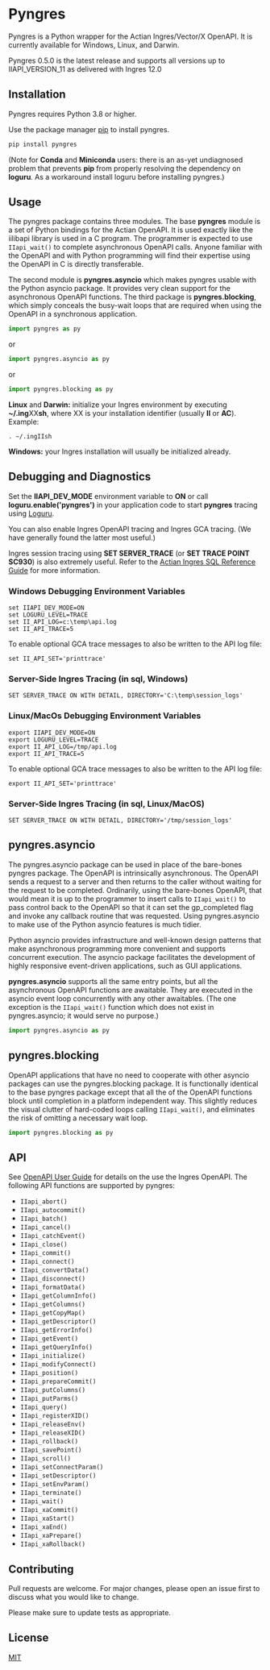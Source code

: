 # Pyngres

Pyngres is a Python wrapper for the Actian Ingres/Vector/X OpenAPI. It is
currently available for Windows, Linux, and Darwin. 

Pyngres 0.5.0 is the
latest release and supports all versions up to IIAPI_VERSION_11 as delivered
with Ingres 12.0

## Installation

Pyngres requires Python 3.8 or higher. 

Use the package manager [pip](https://pip.pypa.io/en/stable/) to install pyngres.

```bash
pip install pyngres
```

(Note for **Conda** and **Miniconda** users: there is an as-yet undiagnosed problem that prevents **pip** from properly resolving the dependency on **loguru**. As a workaround install loguru before installing pyngres.)

## Usage

The pyngres package contains three modules. The base **pyngres** module is a set of
Python bindings for the Actian OpenAPI. It is used exactly like the iilibapi 
library is used in a C program. The programmer is expected to use `IIapi_wait()` to 
complete asynchronous OpenAPI calls. Anyone familiar with the OpenAPI and
with Python programming will find their expertise using the OpenAPI in C is 
directly transferable. 

The second module is **pyngres.asyncio** which makes pyngres
usable with the Python asyncio package. It provides very clean support for
the asynchronous OpenAPI functions. The third package is **pyngres.blocking**, which
simply conceals the busy-wait loops that are required when using the OpenAPI 
in a synchronous application.

```python
import pyngres as py
```
or
```python
import pyngres.asyncio as py
```
or
```python
import pyngres.blocking as py
```

**Linux** and **Darwin:** initialize your Ingres environment by executing **~/.ing**XX**sh**, where XX
is your installation identifier (usually **II** or **AC**). Example:

```
. ~/.ingIIsh
```

**Windows:** your Ingres installation will usually be initialized already.

## Debugging and Diagnostics

Set the **IIAPI_DEV_MODE** environment variable to **ON** or call **loguru.enable('pyngres')**
in your application code to start **pyngres** tracing using 
[Loguru](https://loguru.readthedocs.io/en/stable/).

You can also enable Ingres OpenAPI tracing and Ingres GCA tracing. (We have generally found the latter most useful.) 

Ingres session tracing using **SET SERVER_TRACE** (or **SET TRACE POINT SC930**) is also extremely useful. Refer to the [Actian Ingres SQL Reference Guide](https://docs.actian.com/actianx/12.0/index.html#page/SQLRef/SERVER_TRACE.htm) for more information.

### Windows Debugging Environment Variables
```
set IIAPI_DEV_MODE=ON
set LOGURU_LEVEL=TRACE
set II_API_LOG=c:\temp\api.log
set II_API_TRACE=5
```
To enable optional GCA trace messages to also be written to the API log file:
```
set II_API_SET='printtrace'
```

### Server-Side Ingres Tracing (in **sql**, Windows)

```
SET SERVER_TRACE ON WITH DETAIL, DIRECTORY='C:\temp\session_logs'
```

### Linux/MacOs Debugging Environment Variables

```
export IIAPI_DEV_MODE=ON
export LOGURU_LEVEL=TRACE
export II_API_LOG=/tmp/api.log
export II_API_TRACE=5
```
To enable optional GCA trace messages to also be written to the API log file:
```
export II_API_SET='printtrace'
```

### Server-Side Ingres Tracing (in **sql**, Linux/MacOS)

```
SET SERVER_TRACE ON WITH DETAIL, DIRECTORY='/tmp/session_logs'
```

## pyngres.asyncio

The pyngres.asyncio package can be used in place of the bare-bones pyngres
package. The OpenAPI is intrinsically asynchronous. The OpenAPI sends a request to a 
server and then returns to the caller without waiting for the request to 
be completed. Ordinarily, using the bare-bones OpenAPI, that would mean
it is up to the programmer to insert calls to `IIapi_wait()` 
to pass control back to the OpenAPI so that it can set the gp_completed flag 
and invoke any callback routine that was requested. Using pyngres.asyncio 
to make use of the Python asyncio features is much tidier.

Python asyncio provides infrastructure and well-known design patterns that
make asynchronous programming more convenient and supports
concurrent execution. The asyncio package facilitates the development of 
highly responsive event-driven applications, such as GUI applications.

**pyngres.asyncio** supports all the same entry points, but all the asynchronous 
OpenAPI functions are awaitable. They are executed in the asyncio event loop
concurrently with any other awaitables. (The one exception is the `IIapi_wait()`
function which does not exist in pyngres.asyncio; it would serve no purpose.)

```python
import pyngres.asyncio as py
```

## pyngres.blocking

OpenAPI applications that have no need to cooperate with other asyncio 
packages can use the pyngres.blocking package. It is functionally identical
to the base pyngres package except that all the of the OpenAPI functions 
block until completion in a platform independent way. This slightly reduces
the visual clutter of hard-coded loops calling `IIapi_wait()`, and eliminates
the risk of omitting a necessary wait loop. 

```python
import pyngres.blocking as py
```

## API

See [OpenAPI User Guide](https://docs.actian.com/ingres/11.2/#page/OpenAPIUser/OpenAPIUser_Title.htm) for details on the use the Ingres OpenAPI. The following API functions are supported by pyngres:

- `IIapi_abort()`
- `IIapi_autocommit()`
- `IIapi_batch()`
- `IIapi_cancel()`
- `IIapi_catchEvent()`
- `IIapi_close()`
- `IIapi_commit()`
- `IIapi_connect()`
- `IIapi_convertData()`
- `IIapi_disconnect()`
- `IIapi_formatData()`
- `IIapi_getColumnInfo()`
- `IIapi_getColumns()`
- `IIapi_getCopyMap()`
- `IIapi_getDescriptor()`
- `IIapi_getErrorInfo()`
- `IIapi_getEvent()`
- `IIapi_getQueryInfo()`
- `IIapi_initialize()`
- `IIapi_modifyConnect()`
- `IIapi_position()`
- `IIapi_prepareCommit()`
- `IIapi_putColumns()`
- `IIapi_putParms()`
- `IIapi_query()`
- `IIapi_registerXID()`
- `IIapi_releaseEnv()`
- `IIapi_releaseXID()`
- `IIapi_rollback()`
- `IIapi_savePoint()`
- `IIapi_scroll()`
- `IIapi_setConnectParam()`
- `IIapi_setDescriptor()`
- `IIapi_setEnvParam()`
- `IIapi_terminate()`
- `IIapi_wait()`
- `IIapi_xaCommit()`
- `IIapi_xaStart()`
- `IIapi_xaEnd()`
- `IIapi_xaPrepare()`
- `IIapi_xaRollback()`

## Contributing

Pull requests are welcome. For major changes, please open an issue first
to discuss what you would like to change.

Please make sure to update tests as appropriate.

## License

[MIT](https://choosealicense.com/licenses/mit/)

